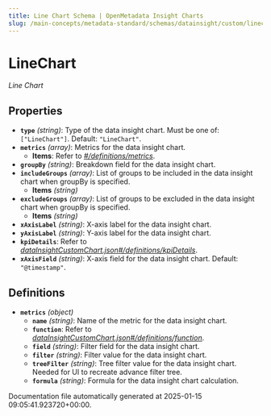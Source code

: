 ```yaml
---
title: Line Chart Schema | OpenMetadata Insight Charts
slug: /main-concepts/metadata-standard/schemas/datainsight/custom/linechart
---
```


# LineChart

*Line Chart*

## Properties

- **`type`** *(string)*: Type of the data insight chart. Must be one of: `["LineChart"]`. Default: `"LineChart"`.
- **`metrics`** *(array)*: Metrics for the data insight chart.
  - **Items**: Refer to *[#/definitions/metrics](#definitions/metrics)*.
- **`groupBy`** *(string)*: Breakdown field for the data insight chart.
- **`includeGroups`** *(array)*: List of groups to be included in the data insight chart when groupBy is specified.
  - **Items** *(string)*
- **`excludeGroups`** *(array)*: List of groups to be excluded in the data insight chart when groupBy is specified.
  - **Items** *(string)*
- **`xAxisLabel`** *(string)*: X-axis label for the data insight chart.
- **`yAxisLabel`** *(string)*: Y-axis label for the data insight chart.
- **`kpiDetails`**: Refer to *[dataInsightCustomChart.json#/definitions/kpiDetails](#taInsightCustomChart.json#/definitions/kpiDetails)*.
- **`xAxisField`** *(string)*: X-axis field for the data insight chart. Default: `"@timestamp"`.
## Definitions

- **`metrics`** *(object)*
  - **`name`** *(string)*: Name of the metric for the data insight chart.
  - **`function`**: Refer to *[dataInsightCustomChart.json#/definitions/function](#taInsightCustomChart.json#/definitions/function)*.
  - **`field`** *(string)*: Filter field for the data insight chart.
  - **`filter`** *(string)*: Filter value for the data insight chart.
  - **`treeFilter`** *(string)*: Tree filter value for the data insight chart. Needed for UI to recreate advance filter tree.
  - **`formula`** *(string)*: Formula for the data insight chart calculation.


Documentation file automatically generated at 2025-01-15 09:05:41.923720+00:00.
